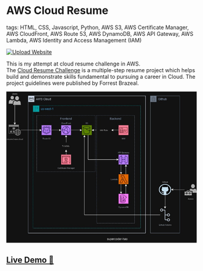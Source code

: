 # AWS Cloud Resume
tags: HTML, CSS, Javascript, Python, AWS S3, AWS Certificate Manager, AWS CloudFront, AWS Route 53, AWS DynamoDB, AWS API Gateway, AWS Lambda, AWS Identity and Access Management (IAM)


[![Upload Website](https://github.com/supercoder-hao/cloud_resume/actions/workflows/frontend_cicd.yml/badge.svg)](https://github.com/supercoder-hao/cloud_resume/actions/workflows/frontend_cicd.yml)

This is my attempt at cloud resume challenge in AWS.<br/>
The [Cloud Resume Challenge](https://cloudresumechallenge.dev/) is a multiple-step resume project which helps build and demonstrate skills fundamental to pursuing a career in Cloud.
The project guidelines were published by Forrest Brazeal.

<p align="center">
  <img src="/website/imgs/aws_cloud_resume.jpg" />
</p>

## [Live Demo 🔗](https://resume.haos.cloud)
